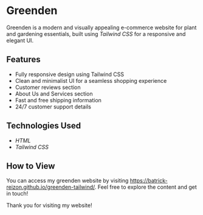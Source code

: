 # Greenden
Greenden is a modern and visually appealing e-commerce website for plant and gardening essentials, built using *Tailwind CSS* for a responsive and elegant UI.

## Features
- Fully responsive design using Tailwind CSS
- Clean and minimalist UI for a seamless shopping experience
- Customer reviews section
- About Us and Services section
- Fast and free shipping information
- 24/7 customer support details

## Technologies Used
- *HTML*
- *Tailwind CSS*

## How to View
  You can access my greenden website by visiting https://batrick-reizon.github.io/greenden-tailwind/. Feel free to explore the content and get in touch!

Thank you for visiting my  website!
